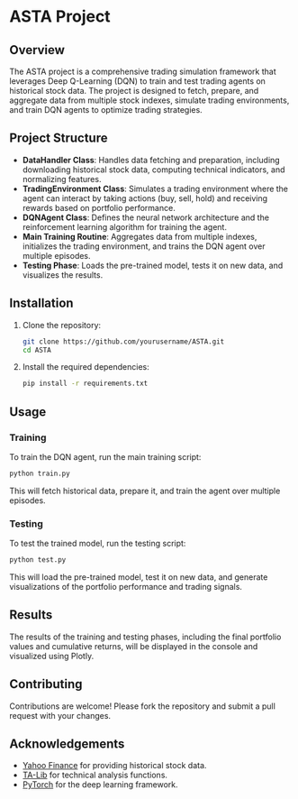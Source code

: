 # ASTA Project

## Overview

The ASTA project is a comprehensive trading simulation framework that leverages Deep Q-Learning (DQN) to train and test trading agents on historical stock data. The project is designed to fetch, prepare, and aggregate data from multiple stock indexes, simulate trading environments, and train DQN agents to optimize trading strategies.

## Project Structure

- **DataHandler Class**: Handles data fetching and preparation, including downloading historical stock data, computing technical indicators, and normalizing features.
- **TradingEnvironment Class**: Simulates a trading environment where the agent can interact by taking actions (buy, sell, hold) and receiving rewards based on portfolio performance.
- **DQNAgent Class**: Defines the neural network architecture and the reinforcement learning algorithm for training the agent.
- **Main Training Routine**: Aggregates data from multiple indexes, initializes the trading environment, and trains the DQN agent over multiple episodes.
- **Testing Phase**: Loads the pre-trained model, tests it on new data, and visualizes the results.

## Installation

1. Clone the repository:
    ```sh
    git clone https://github.com/yourusername/ASTA.git
    cd ASTA
    ```

2. Install the required dependencies:
    ```sh
    pip install -r requirements.txt
    ```

## Usage

### Training

To train the DQN agent, run the main training script:
```sh
python train.py
```
This will fetch historical data, prepare it, and train the agent over multiple episodes.

### Testing

To test the trained model, run the testing script:
```sh
python test.py
```
This will load the pre-trained model, test it on new data, and generate visualizations of the portfolio performance and trading signals.

## Results

The results of the training and testing phases, including the final portfolio values and cumulative returns, will be displayed in the console and visualized using Plotly.

## Contributing

Contributions are welcome! Please fork the repository and submit a pull request with your changes.

## Acknowledgements

- [Yahoo Finance](https://finance.yahoo.com/) for providing historical stock data.
- [TA-Lib](https://mrjbq7.github.io/ta-lib/) for technical analysis functions.
- [PyTorch](https://pytorch.org/) for the deep learning framework.
